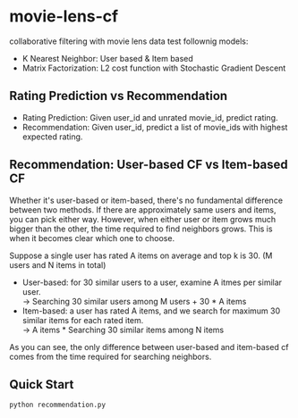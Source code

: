 # movie-lens-cf
collaborative filtering with movie lens data
test follownig models:
- K Nearest Neighbor: User based & Item based
- Matrix Factorization: L2 cost function with Stochastic Gradient Descent

## Rating Prediction vs Recommendation
- Rating Prediction: Given user_id and unrated movie_id, predict rating.
- Recommendation: Given user_id, predict a list of movie_ids with highest expected rating.

## Recommendation: User-based CF vs Item-based CF
Whether it's user-based or item-based, there's no fundamental difference between two methods. If there are approximately same users and items, you can pick either way. 
However, when either user or item grows much bigger than the other, the time required to find neighbors grows. This is when it becomes clear which one to choose.  

Suppose a single user has rated A items on average and top k is 30. (M users and N items in total)  
- User-based: for 30 similar users to a user, examine A itmes per similar user.  
    -> Searching 30 similar users among M users + 30 * A items  
- Item-based: a user has rated A items, and we search for maximum 30 similar items for each rated item.  
    -> A items * Searching 30 similar items among N items  

As you can see, the only difference between user-based and item-based cf comes from the time required for searching neighbors.



## Quick Start
```sh
python recommendation.py
```
